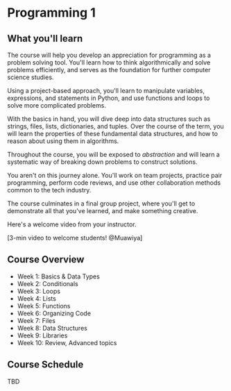 # Programming 1

## What you'll learn

The course will help you develop an appreciation for programming as a problem 
solving tool. You'll learn how to think algorithmically and solve problems 
efficiently, and serves as the foundation for further computer science studies. 

Using a project-based approach, you'll learn to manipulate variables, 
expressions, and statements in Python, and use functions and loops to solve more
complicated problems. 

With the basics in hand, you will dive deep into data structures such as strings, 
files, lists, dictionaries, and tuples. Over the course of the term, you will 
learn the properties of these fundamental data structures, and how to reason
about using them in algorithms.

Throughout the course, you will be exposed to _abstraction_ and will learn a 
systematic way of breaking down problems to construct solutions. 

You aren't on this journey alone. You'll work on team projects, practice pair 
programming, perform code reviews, and use other collaboration methods common to 
the tech industry. 

The course culminates in a final group project, where you'll get to demonstrate
all that you've learned, and make something creative.

<aside>

Here's a welcome video from your instructor.

[3-min video to welcome students! @Muawiya]

</aside>


## Course Overview

- Week 1: Basics & Data Types
- Week 2: Conditionals
- Week 3: Loops
- Week 4: Lists 
- Week 5: Functions
- Week 6: Organizing Code
- Week 7: Files
- Week 8: Data Structures
- Week 9: Libraries
- Week 10: Review, Advanced topics

## Course Schedule

TBD
